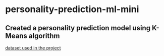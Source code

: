 # personality-prediction-ml-mini

## Created a personality prediction model using K-Means algorithm


<a href="https://www.kaggle.com/tunguz/big-five-personality-test" target="_blank" rel="noopener noreferrer">dataset used in the project</a>

